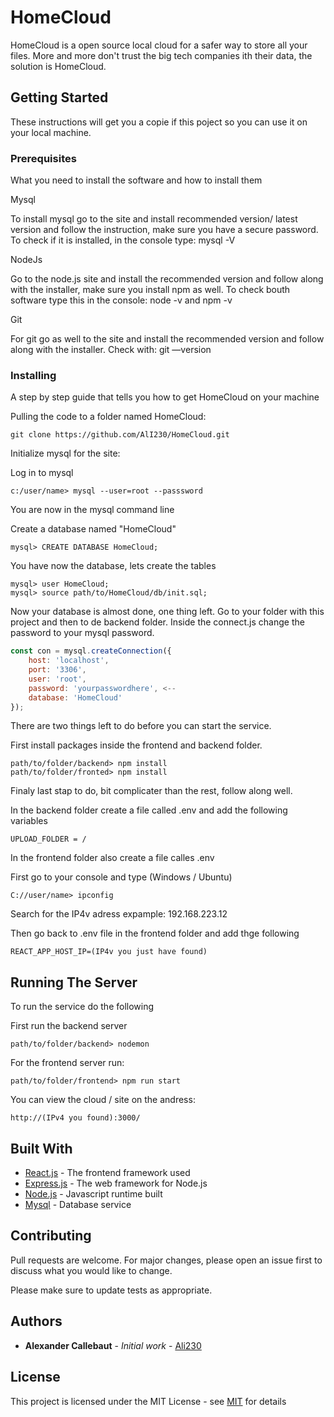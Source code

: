 # HomeCloud

HomeCloud is a open source local cloud for a safer way to store all your files. More and more don't trust the big tech companies ith their data, the solution is HomeCloud.

## Getting Started

These instructions will get you a copie if this poject so you can use it on your local machine.

### Prerequisites

What you need to install the software and how to install them

Mysql

To install mysql go to the site and install recommended version/ latest version and follow the instruction, make sure you have a secure password. To check if it is installed, in the console type: mysql -V

NodeJs

Go to the node.js site and install the recommended version and follow along with the installer, make sure you install npm as well. To check bouth software type this in the console: node -v and npm -v

Git

For git go as well to the site and install  the recommended version and follow along with the installer. Check with: git —version

### Installing

A step by step guide that tells you how to get HomeCloud on your machine

Pulling the code to a folder named HomeCloud:

```
git clone https://github.com/AlI230/HomeCloud.git
```

Initialize mysql for the site:

Log in to mysql

```
c:/user/name> mysql --user=root --passsword
```

You are now in the mysql command line

Create a database named "HomeCloud"

```
mysql> CREATE DATABASE HomeCloud;
```

You have now the database, lets create the tables

```
mysql> user HomeCloud;
mysql> source path/to/HomeCloud/db/init.sql;
```

Now your database is almost done, one thing left. Go to your folder with this project and then to de backend folder. Inside the connect.js change the password to your mysql password.

```javascript
const con = mysql.createConnection({
    host: 'localhost',
    port: '3306',
    user: 'root',
    password: 'yourpasswordhere', <--
    database: 'HomeCloud'
});
```

There are two things left to do before you can start the service.

First install packages inside the frontend and backend folder.

```
path/to/folder/backend> npm install
path/to/folder/fronted> npm install
```

Finaly last stap to do, bit complicater than the rest, follow along well.

In the backend folder create a file called .env and add the following variables

```
UPLOAD_FOLDER = /
```

In the frontend folder also create a file calles .env

First go to your console and type (Windows / Ubuntu)

```
C://user/name> ipconfig
```

Search for the IP4v adress expample: 192.168.223.12

Then go back to .env file in the frontend folder and add thge following

```
REACT_APP_HOST_IP=(IP4v you just have found)
```

## Running The Server

To run the service do the following

First run the backend server

```
path/to/folder/backend> nodemon
```

For the frontend server run:

```
path/to/folder/frontend> npm run start
```

You can view the cloud / site on the andress:

```
http://(IPv4 you found):3000/
```

## Built With

* [React.js](https://reactjs.org) - The frontend framework used
* [Express.js](https://expressjs.com/) - The web framework for Node.js
* [Node.js](https://nodejs.org/en/) - Javascript runtime built
* [Mysql](https://www.mysql.com/) - Database service

## Contributing

Pull requests are welcome. For major changes, please open an issue first to discuss what you would like to change.

Please make sure to update tests as appropriate.

## Authors

* **Alexander Callebaut** - *Initial work* - [Ali230](https://github.com/AlI230)

## License

This project is licensed under the MIT License - see [MIT](https://choosealicense.com/licenses/mit/) for details
